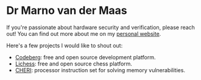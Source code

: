 # Dr Marno van der Maas

If you're passionate about hardware security and verification, please reach out! You can find out more about me on my [personal website](https://techroose.com/about.html).

Here's a few projects I would like to shout out:
- [Codeberg](https://codeberg.org/): free and open source development platform.
- [Lichess](https://lichess.org/): free and open source chess platform.
- [CHERI](https://www.cl.cam.ac.uk/research/security/ctsrd/cheri/): processor instruction set for solving memory vulnerabilities.
